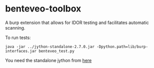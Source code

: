 # benteveo-toolbox
A burp extension that allows for IDOR testing and facilitates automatic scanning.

To run tests:

```
java -jar ../jython-standalone-2.7.0.jar -Dpython.path=lib/burp-interfaces.jar benteveo_test.py
```

You need the standalone jython from [here](https://www.jython.org/download.html)
